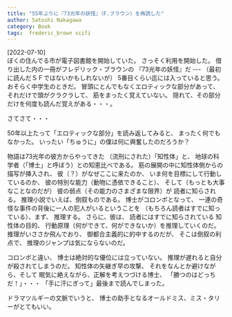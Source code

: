 ```yaml
---
title: "55年ぶりに『73光年の妖怪』（F.ブラウン）を再読した"
author: Satoshi Nakagawa
category: Book
tags:  frederic_brown scifi
---
```


[2022-07-10]  
 ぼくの住んでる市が電子図書館を開始していた。
さっそく利用を開始した。
借り出した内の一冊がフレデリック・ブラウンの
『73光年の妖怪』だ ---
（最初に読んだＳＦではないかもしれないが）
5番目くらい迄には入っていると思う。
おそらく中学生のときだ。
冒頭にとんでもなくエロティックな部分があって、
それだけで頭がクラクラして、
筋をまったく覚えていない。
隠れて、その部分だけを何度も読んだ覚えがある・・・。

 さてさて・・・

 50年以上たって「エロティックな部分」を読み返してみると、
まったく何でもなかった。
いったい「ちゅうに」の僕は何に興奮したのだろうか？

 物語は73光年の彼方からやってきた
（流刑にされた）「知性体」と、
地球の科学者（「博士」と呼ぼう）との知恵比べである。
筋の展開の中に知性体側からの描写が挿入され、
彼（？）がなぜここに来たのか、
いま何を目標にして行動しているのか、
彼の特別な能力（動物に憑依できること）、
そして（もっとも大事なことなのだが）
彼の弱点（その能力のさまざまな限界）が
読者に知らされる。
推理小説でいえば、倒叙ものである。
博士がコロンボとなって、
一連の奇怪な事件の背後に一人の犯人がいるということを
（もちろん読者はすでに知っている）、まず、
推理する。
さらに、彼は、
読者にはすでに知らされている
知性体の目的、
行動原理（何ができて、何ができないか）を推理していくのだ。
推理がいささか飛んでおり、
御都合主義的に的中するのだが、
そこは倒叙の利点で、
推理のジャンプは気にならないのだ。

 コロンボと違い、
博士は絶対的な優位には立っていない。
推理が遅れると自分が殺されてしまうのだ。
知性体の矢継ぎ早の攻撃、
それをなんとか避けながら、そして
眠気に絶えながら、正解を考えつづける博士、
「勝つのはどっちだ！」・・・
「手に汗にぎって」最後まで読んでしまった。

 ドラマツルギーの文脈でいうと、
博士の助手となるオールドミス、ミス・タリーがとてもいい。

